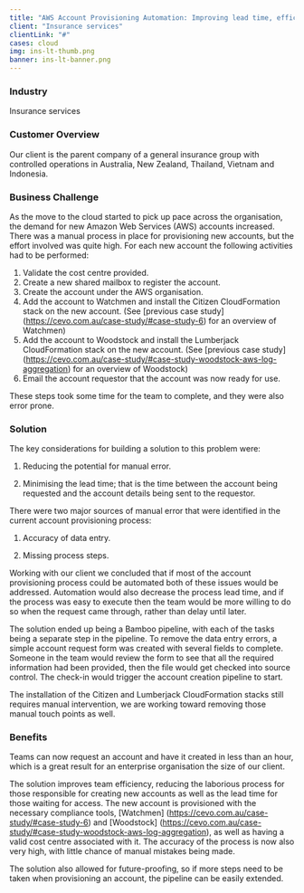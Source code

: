 ```yaml
---
title: "AWS Account Provisioning Automation: Improving lead time, efficiency and accuracy "
client: "Insurance services"
clientLink: "#"
cases: cloud
img: ins-lt-thumb.png
banner: ins-lt-banner.png
---
```

### Industry

Insurance services

### Customer Overview

Our client is the parent company of a general insurance group with controlled operations in Australia, New Zealand, Thailand, Vietnam and Indonesia.

### Business Challenge

As the move to the cloud started to pick up pace across the organisation, the demand for new Amazon Web Services (AWS) accounts increased. There was a manual process in place for provisioning new accounts, but the effort involved was quite high. For each new account the following activities had to be performed:

1. Validate the cost centre provided.
2. Create a new shared mailbox to register the account.
3. Create the account under the AWS organisation.
4. Add the account to Watchmen and install the Citizen CloudFormation stack on the new account. (See [previous case study] (https://cevo.com.au/case-study/#case-study-6) for an overview of Watchmen)
5. Add the account to Woodstock and install the Lumberjack CloudFormation stack on the new account. (See [previous case study] (https://cevo.com.au/case-study/#case-study-woodstock-aws-log-aggregation) for an overview of Woodstock)
6. Email the account requestor that the account was now ready for use.

These steps took some time for the team to complete, and they were also error prone.

### Solution

The key considerations for building a solution to this problem were:

1. Reducing the potential for manual error.

2. Minimising the lead time; that is the time between the account being requested and the account details being sent to the requestor.

There were two major sources of manual error that were identified in the current account provisioning process:

1. Accuracy of data entry.

2. Missing process steps.

Working with our client we concluded that if most of the account provisioning process could be automated both of these issues would be addressed. Automation would also decrease the process lead time, and if the process was easy to execute then the team would be more willing to do so when the request came through, rather than delay until later.

The solution ended up being a Bamboo pipeline, with each of the tasks being a separate step in the pipeline. To remove the data entry errors, a simple account request form was created with several fields to complete. Someone in the team would review the form to see that all the required information had been provided, then the file would get checked into source control. The check-in would trigger the account creation pipeline to start.

The installation of the Citizen and Lumberjack CloudFormation stacks still requires manual intervention, we are working toward removing those manual touch points as well.

### Benefits

Teams can now request an account and have it created in less than an hour, which is a great result for an enterprise organisation the size of our client. 

The solution improves team efficiency, reducing the laborious process for those responsible for creating new accounts as well as the lead time for those waiting for access. The new account is provisioned with the necessary compliance tools, [Watchmen] (https://cevo.com.au/case-study/#case-study-6) and [Woodstock] (https://cevo.com.au/case-study/#case-study-woodstock-aws-log-aggregation), as well as having a valid cost centre associated with it. The accuracy of the process is now also very high, with little chance of manual mistakes being made.

The solution also allowed for future-proofing, so if more steps need to be taken when provisioning an account, the pipeline can be easily extended.

